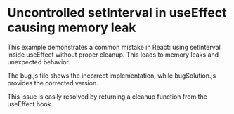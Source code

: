 # Uncontrolled setInterval in useEffect causing memory leak
This example demonstrates a common mistake in React: using setInterval inside useEffect without proper cleanup.  This leads to memory leaks and unexpected behavior.

The bug.js file shows the incorrect implementation, while bugSolution.js provides the corrected version.

This issue is easily resolved by returning a cleanup function from the useEffect hook.